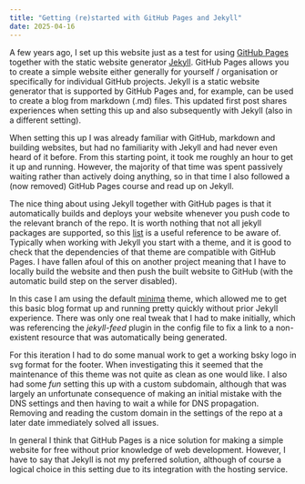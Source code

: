 ```yaml
---
title: "Getting (re)started with GitHub Pages and Jekyll"
date: 2025-04-16
---
```

A few years ago, I set up this website just as a test for using [GitHub Pages](https://pages.github.com/) together 
with the static website generator [Jekyll](https://jekyllrb.com/). GitHub Pages allows you to create a simple 
website either generally for yourself / organisation or specifically for individual GitHub projects. Jekyll is a 
static website generator that is supported by GitHub Pages and, for example, can be used to create a blog from 
markdown (.md) files. This updated first post shares experiences when setting this up and also subsequently with 
Jekyll (also in a different setting).

When setting this up I was already familiar with GitHub, markdown and building websites, but had no familiarity with 
Jekyll and had never even heard of it before. From this starting point, it took me roughly an hour to get it up and 
running. However, the majority of that time was spent passively waiting rather than actively doing anything, so in 
that time I also followed a (now removed) GitHub Pages course and read up on Jekyll.

The nice thing about using Jekyll together with GitHub pages is that it automatically builds and deploys your 
website whenever you push code to the relevant branch of the repo. It is worth nothing that not all jekyll packages 
are supported, so this [list](https://pages.github.com/versions/) is a useful reference to be aware of. Typically 
when working with Jekyll you start with a theme, and it is good to check that the dependencies of that theme are 
compatible with GitHub Pages. I have fallen afoul of this on another project meaning that I have to locally build 
the website and then push the built website to GitHub (with the automatic build step on the server disabled).

In this case I am using the default [minima](https://github.com/jekyll/minima) theme, which allowed me to get this 
basic blog format up and running pretty quickly without prior Jekyll experience. There was only one real tweak that 
I had to make initially, which was referencing the _jekyll-feed_ plugin in the config file to fix a link to a 
non-existent resource that was automatically being generated. 

For this iteration I had to do some manual work to get a working bsky logo in svg format for the footer. When 
investigating this it seemed that the maintenance of this theme was not quite as clean as one would like. I also had 
some _fun_ setting this up with a custom subdomain, although that was largely an unfortunate consequence of making 
an initial mistake with the DNS settings and then having to wait a while for DNS propagation. Removing and reading 
the custom domain in the settings of the repo at a later date immediately solved all issues.

In general I think that GitHub Pages is a nice solution for making a simple website for free without prior knowledge 
of web development. However, I have to say that Jekyll is not my preferred solution, although of course a logical 
choice in this setting due to its integration with the hosting service.
